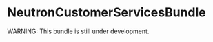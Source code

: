 NeutronCustomerServicesBundle
=============================

WARNING: This bundle is still under development.
